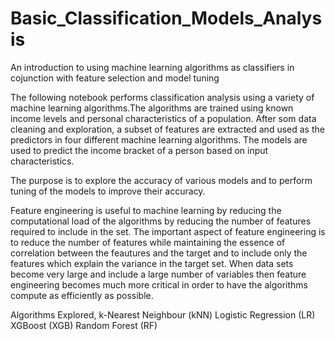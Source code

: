 # Basic_Classification_Models_Analysis
An introduction to using machine learning algorithms as classifiers in cojunction with feature selection and model tuning

The following notebook performs classification analysis using a variety of machine learning algorithms.The algorithms are trained using known income levels and personal characteristics of a population. After som data cleaning and exploration, a subset of features are extracted and used as the predictors in four different machine learning algorithms. The models are used to predict the income bracket of a person based on input characteristics.

The purpose is to explore the accuracy of various models and to perform tuning of the models to improve their accuracy.

Feature engineering is useful to machine learning by reducing the computational load of the algorithms by reducing the number of features required to include in the set. The important aspect of feature engineering is to reduce the number of features while maintaining the essence of correlation between the feautures and the target and to include only the features which explain the variance in the target set. When data sets become very large and include a large number of variables then feature engineering becomes much more critical in order to have the algorithms compute as efficiently as possible.

Algorithms Explored,
  k-Nearest Neighbour (kNN)
  Logistic Regression (LR)
  XGBoost (XGB) 
  Random Forest (RF) 

